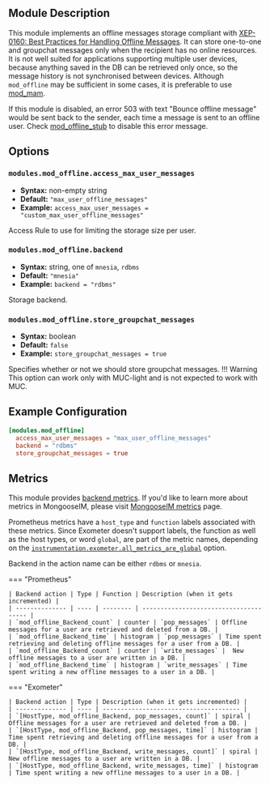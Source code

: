 ## Module Description

This module implements an offline messages storage compliant with [XEP-0160: Best Practices for Handling Offline Messages](http://xmpp.org/extensions/xep-0160.html). 
It can store one-to-one and groupchat messages only when the recipient has no online resources. 
It is not well suited for applications supporting multiple user devices, because anything saved in the DB can be retrieved only once, so the message history is not synchronised between devices. 
Although `mod_offline` may be sufficient in some cases, it is preferable to use [mod_mam](mod_mam.md).

If this module is disabled, an error 503 with text "Bounce offline message"
would be sent back to the sender,
each time a message is sent to an offline user. Check [mod_offline_stub](mod_offline_stub.md)
to disable this error message.

## Options

### `modules.mod_offline.access_max_user_messages`
 * **Syntax:** non-empty string
 * **Default:** `"max_user_offline_messages"`
 * **Example:** `access_max_user_messages = "custom_max_user_offline_messages"`
 
 Access Rule to use for limiting the storage size per user.
 
### `modules.mod_offline.backend`
 * **Syntax:** string, one of `mnesia`, `rdbms`
 * **Default:** `"mnesia"`
 * **Example:** `backend = "rdbms"`

 Storage backend.

### `modules.mod_offline.store_groupchat_messages`
 * **Syntax:** boolean
 * **Default:** `false`
 * **Example:** `store_groupchat_messages = true`

 Specifies whether or not we should store groupchat messages.
!!! Warning
    This option can work only with MUC-light and is not expected to work with MUC.

## Example Configuration

```toml
[modules.mod_offline]
  access_max_user_messages = "max_user_offline_messages"
  backend = "rdbms"
  store_groupchat_messages = true
```

## Metrics

This module provides [backend metrics](../operation-and-maintenance/MongooseIM-metrics.md#backend-metrics).
If you'd like to learn more about metrics in MongooseIM, please visit [MongooseIM metrics](../operation-and-maintenance/MongooseIM-metrics.md) page.

Prometheus metrics have a `host_type` and `function` labels associated with these metrics.
Since Exometer doesn't support labels, the function as well as the host types, or word `global`, are part of the metric names, depending on the [`instrumentation.exometer.all_metrics_are_global`](../configuration/instrumentation.md#instrumentationexometerall_metrics_are_global) option.

Backend in the action name can be either `rdbms` or `mnesia`.

=== "Prometheus"

    | Backend action | Type | Function | Description (when it gets incremented) |
    | -------------- | ---- | -------- | -------------------------------------- |
    | `mod_offline_Backend_count` | counter | `pop_messages` | Offline messages for a user are retrieved and deleted from a DB. |
    | `mod_offline_Backend_time` | histogram | `pop_messages` | Time spent retrieving and deleting offline messages for a user from a DB. |
    | `mod_offline_Backend_count` | counter | `write_messages` |  New offline messages to a user are written in a DB. |
    | `mod_offline_Backend_time` | histogram | `write_messages` | Time spent writing a new offline messages to a user in a DB. |

=== "Exometer"

    | Backend action | Type | Description (when it gets incremented) |
    | -------------- | ---- | -------------------------------------- |
    | `[HostType, mod_offline_Backend, pop_messages, count]` | spiral | Offline messages for a user are retrieved and deleted from a DB. |
    | `[HostType, mod_offline_Backend, pop_messages, time]` | histogram | Time spent retrieving and deleting offline messages for a user from a DB. |
    | `[HostType, mod_offline_Backend, write_messages, count]` | spiral |  New offline messages to a user are written in a DB. |
    | `[HostType, mod_offline_Backend, write_messages, time]` | histogram | Time spent writing a new offline messages to a user in a DB. |
